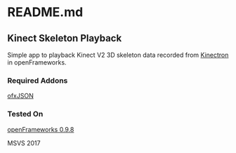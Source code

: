 # README.md
## Kinect Skeleton Playback

Simple app to playback Kinect V2 3D skeleton data recorded from [Kinectron](https://kinectron.github.io/) in openFrameworks.

### Required Addons
[ofxJSON](https://github.com/jeffcrouse/ofxJSON)

### Tested On
[openFrameworks 0.9.8](https://openframeworks.cc/download/older/)

MSVS 2017
